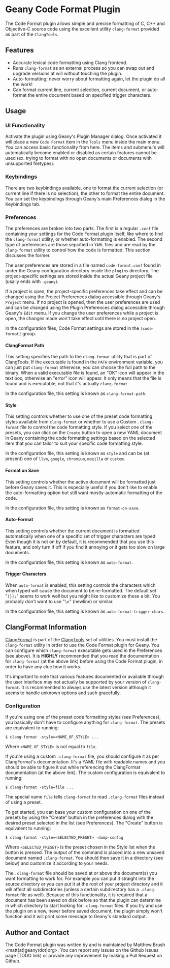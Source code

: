 Geany Code Format Plugin
========================

The Code Format plugin allows simple and precise formatting of
C, C++ and Objective-C source code using the excellent utility
`clang-format` provided as part of the `ClangTools`.

Features
--------

* Accurate lexical code formatting using Clang frontend.
* Runs `clang-format` as an external process so you can swap out and
upgrade versions at will without touching the plugin.
* Auto-formatting; never worry about formatting again, let the plugin
do all the work!
* Can format current line, current selection, current document, or
auto-format the entire document based on specified trigger characters.

Usage
-----

### UI Functionality

Activate the plugin using Geany's Plugin Manager dialog. Once activated
it will place a new `Code Format` item in the `Tools` menu inside the
main menu. You can access basic functionality from here. The items and
submenu's will automatically become enabled or disabled as certain
features cannot be used (ex. trying to format with no open documents or
documents with unsupported filetypes).

### Keybindings

There are two keybindings available, one to format the current
selection (or current line if there is no selection), the other to
format the entire document. You can set the keybindings through Geany's
main Preferences dialog in the Keybindings tab.

### Preferences

The preferences are broken into two parts. The first is a regular
`.conf` file containing your settings for the Code Format plugin
itself, like where to find the `clang-format` utility, or whether
auto-formatting is enabled. The second type of preferences are those
sepcified in `YAML` files and are read by the `clang-format` utility
to control how the code is formatted. This section discusses the former.

The user preferences are stored in a file named `code-format.conf`
found in under the Geany configuration directory inside the `plugins`
directory. The project-specific settings are stored inside the
actual Geany project file (usally ends with `.geany`).

If a project is open, the project-specific preferences take effect and
can be changed using the Project Preferences dialog accessible through
Geany's `Project` menu. If no project is opened, then the user
preferences are used and can be changed using the Plugin Preferences
dialog accessible through Geany's `Edit` menu. If you change the
user preferences while a project is open, the changes made won't take
effect until there is no project open.

In the configuration files, Code Format settings are stored in the
`[code-format]` group.

#### ClangFormat Path

This setting specifies the path to the `clang-format` utility that
is part of ClangTools. If the executable is found in the `PATH`
environment variable, you can just put `clang-format` otherwise,
you can choose the full path to the binary. When a valid executable
file is found, an "OK" icon will appear in the text box, otherwise
an "error" icon will appear. It only means that the file is found
and is executable, not that it's actually `clang-format`.

In the configuration file, this setting is known as `clang-format-path`.

#### Style

This setting controls whether to use one of the preset code formatting
styles available from `clang-format` or whether to use a Custom
`.clang-format` file to control the code formatting style. If you
select one of the presets, you can click on the `Create` button to
open a new YAML document in Geany containing the code formatting
settings based on the selected item that you can tailor to suit
your specific code formatting style.

In the configuration file, this setting is known as `style` and can
be (at present) one of `llvm`, `google`, `chromium`, `mozilla` or
`custom`.

#### Format on Save

This setting controls whether the active document will be formatted just
before Geany saves it. This is especially useful if you don't like to
enable the auto-formatting option but still want mostly-automatic
formatting of the code.

In the configuration file, this setting is known as `format-on-save`.

#### Auto-Format

This setting controls whether the current document is formatted
automatically when one of a specific set of trigger characters are
typed. Even though it is not on by default, it is recommended that
you use this feature, and only turn if off if you find it annoying
or it gets too slow on large documents.

In the configuration file, this setting is known as `auto-format`.

#### Trigger Characters

When `auto-format` is enabled, this setting controls the characters
which when typed will cause the document to be re-formatted. The
default set "`)}];`" seems to work well but you might like to
customize these a bit. You probably don't want to use "`\n`" (newline)
or similar.

In the configuration file, this setting is known as
`auto-format-trigger-chars`.

ClangFormat Information
-----------------------

[ClangFormat](http://clang.llvm.org/docs/ClangFormat.html) is part
of the [ClangTools](http://clang.llvm.org/docs/ClangTools.html) set
of utilities. You must install the `clang-format` utility in order
to use the Code Format plugin for Geany. You can configure which
`clang-format` executable gets used in the Preferences (see above).
It is **HIGHLY** recommended that you read the documentation for
`clang-format` (at the above link) before using the Code Format
plugin, in order to have any clue how it works.

It's important to note that various features documented or available
through the user interface may not actually be supported by your
version of `clang-format`. It is recommended to always use the
latest version although it seems to handle unknown options and
such gracefully.

### Configuration

If you're using one of the preset code formatting styles (see
Preferences), you basically don't have to configure anything for
`clang-format`. The presets are equivalent to running:

    $ clang-format -style=<NAME_OF_STYLE> ...

Where `<NAME_OF_STYLE>` is not equal to `file`.

If you're using a custom `.clang-format` file, you should configure it
as per ClangFormat's documentation. It's a YAML file with readable
names and you should be able to figure it out while referencing the
ClangFormat documentation (at the above link). The custom configuration
is equivalent to running:

    $ clang-format -style=file ...

The special name `file` tells `clang-format` to read `.clang-format`
files instead of using a preset.

To get started, you can base your custom configuration on one of the
presets by using the "Create" button in the preferences dialog with
the desired preset selected in the list (see Preferences). The "Create"
button is equivalent to running:

    $ clang-format -style=<SELECTED_PRESET> -dump-config

Where `<SELECTED_PRESET>` is the preset chosen in the Style list when
the button is pressed. The output of the command is placed into a
new unsaved document named `.clang-format`. You should then save it in
a directory (see below) and customize it according to your needs.

The `.clang-format` file should be saved at or above the document(s)
you want formatting to work for. For example you can put it straight
into the source directory or you can put it at the root of your
project directory and it will affect all subdirectories (unless a
certain subdirectory has a `.clang-format` file as well). Because
of this functionality, it is required that a document has been saved
on disk before so that the plugin can determine in which directory
to start looking for `.clang-format` files. If you try and use the
plugin on a new, never before saved document, the plugin simply
won't function and it will print some message to Geany's standard
output.

Author and Contact
------------------

The Code Format plugin was written by and is maintained by
Matthew Brush <matt(at)geany(dot)org>. You can report any issues
on the Github Issues page (TODO link) or provide any improvement
by making a Pull Request on Github.
